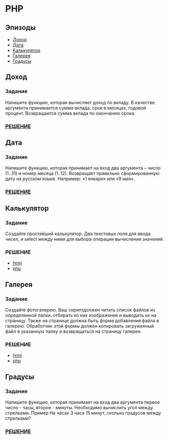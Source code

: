 # PHP

## Эпизоды

- [Доход](#Доход)
- [Дата](#Дата)
- [Калькулятор](#Калькулятор)
- [Галерея](#Галерея)
- [Градусы](#Градусы)

## Доход

### Задание

Напишите функцию, которая вычисляет доход по вкладу. В качестве аргумента принимается сумма вклада, срок в месяцах, годовой процент. Возвращается сумма вклада по окончанию срока.

### [РЕШЕНИЕ](https://github.com/yeltsov/sozdavatel-tasks/blob/master/php/1.php)

## Дата

### Задание

Напишите функцию, которая принимает на вход два аргумента – число (1..31) и номер месяца (1..12). Возвращает правильно сформированную дату на русском языке. Например: «1 января» или «9 мая».

### [РЕШЕНИЕ](https://github.com/yeltsov/sozdavatel-tasks/blob/master/php/2.php)

## Калькулятор

### Задание

Создайте простейший калькулятор. Два текстовых поля для ввода чисел, и select между ними для выбора операции вычисления значений.

### РЕШЕНИЕ

- [html](https://github.com/yeltsov/sozdavatel-tasks/blob/master/php/3.html)
- [php](https://github.com/yeltsov/sozdavatel-tasks/blob/master/php/3.php)

## Галерея

### Задание

Создайте фотогалерею. Ваш скриптдолжен читать список файлов из определенной папки, отбирать из них изображения и выводить их на страницу. Также на странице должна быть форма добавления файла в галерею. Обработчик этой формы должен копировать загруженный файл в указанную папку и возвращаться на страницу галереи.

### РЕШЕНИЕ

- [html](https://github.com/yeltsov/sozdavatel-tasks/blob/master/php/4.html)
- [php](https://github.com/yeltsov/sozdavatel-tasks/blob/master/php/upload.php)

## Градусы

### Задание

Напишите функцию, которая принимает на вход два аргумента первое число - часы, второе - минуты. Необходимо вычислить угол между стрелками. Пример На часах 3 часа 15 минут, сколько градусов между стрелками? 

### [РЕШЕНИЕ](https://github.com/yeltsov/sozdavatel-tasks/blob/master/php/5.php)
